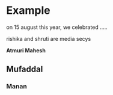 # Example

on 15 august this year, we celebrated .....

rishika and shruti are media secys

**Atmuri Mahesh**

## Mufaddal

### Manan
